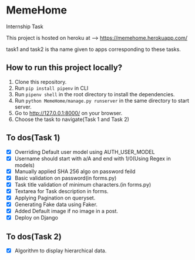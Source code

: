# MemeHome

Internship Task

This project is hosted on heroku at --> https://memehome.herokuapp.com/

task1 and task2 is tha name given to apps corresponding to these tasks.

## How to run this project locally?

1. Clone this repository.
2. Run ```pip install pipenv``` in CLI
3. Run ```pipenv shell``` in the root directory to install the dependencies.
4. Run ```python MemeHome/manage.py runserver``` in the same directory to start server.
5. Go to http://127.0.0.1:8000/ on your browser.
6. Choose the task to navigate(Task 1 and Task 2)


## To dos(Task 1)

- [x] Overriding Default user model using AUTH_USER_MODEL
- [x] Username should start with a/A and end with 1/0(Using Regex in models)
- [x] Manually applied SHA 256 algo on password feild
- [x] Basic validation on password(in forms.py)
- [x] Task title validation of minimum characters.(in forms.py)
- [x] Textarea for Task description in forms.
- [x] Applying Pagination on queryset.
- [x] Generating Fake data using Faker.
- [x] Added Default image if no image in a post.
- [x] Deploy on Django

## To dos(Task 2)

- [x] Algorithm to display hierarchical data.

